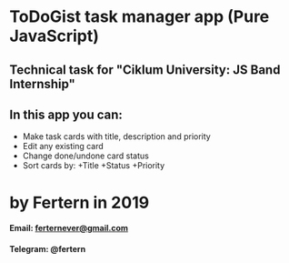 # ToDoGist task manager app (Pure JavaScript)

## Technical task for "Ciklum University: JS Band Internship"

## In this app you can:

- Make task cards with title, description and priority
- Edit any existing card
- Change done/undone card status
- Sort cards by:
  +Title
  +Status
  +Priority

# by Fertern in 2019

#### Email: ferternever@gmail.com

#### Telegram: @fertern
